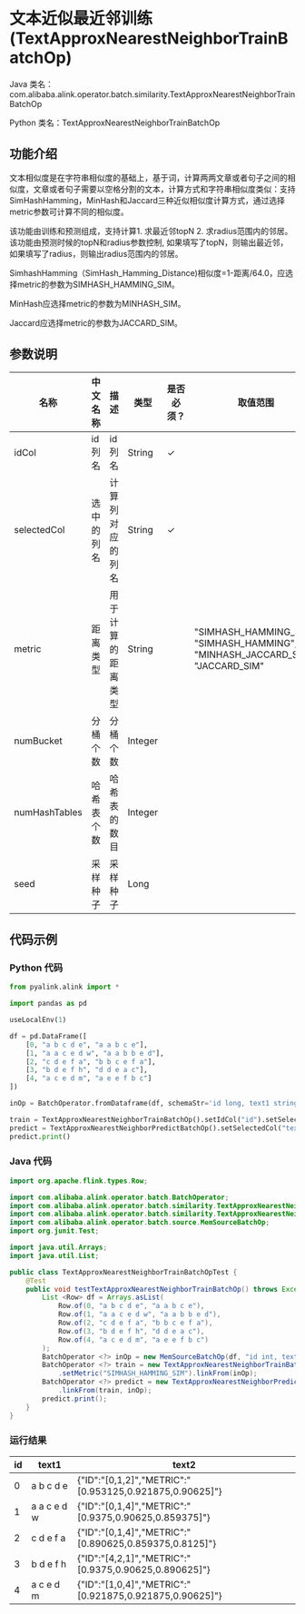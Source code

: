 # 文本近似最近邻训练 (TextApproxNearestNeighborTrainBatchOp)
Java 类名：com.alibaba.alink.operator.batch.similarity.TextApproxNearestNeighborTrainBatchOp

Python 类名：TextApproxNearestNeighborTrainBatchOp


## 功能介绍

文本相似度是在字符串相似度的基础上，基于词，计算两两文章或者句子之间的相似度，文章或者句子需要以空格分割的文本，计算方式和字符串相似度类似：支持SimHashHamming，MinHash和Jaccard三种近似相似度计算方式，通过选择metric参数可计算不同的相似度。

该功能由训练和预测组成，支持计算1. 求最近邻topN 2. 求radius范围内的邻居。该功能由预测时候的topN和radius参数控制, 如果填写了topN，则输出最近邻，如果填写了radius，则输出radius范围内的邻居。

SimhashHamming（SimHash_Hamming_Distance)相似度=1-距离/64.0，应选择metric的参数为SIMHASH_HAMMING_SIM。

MinHash应选择metric的参数为MINHASH_SIM。

Jaccard应选择metric的参数为JACCARD_SIM。

## 参数说明
| 名称 | 中文名称 | 描述 | 类型 | 是否必须？ | 取值范围 | 默认值 |
| --- | --- | --- | --- | --- | --- | --- |
| idCol | id列名 | id列名 | String | ✓ |  |  |
| selectedCol | 选中的列名 | 计算列对应的列名 | String | ✓ |  |  |
| metric | 距离类型 | 用于计算的距离类型 | String |  | "SIMHASH_HAMMING_SIM", "SIMHASH_HAMMING", "MINHASH_JACCARD_SIM", "JACCARD_SIM" | "SIMHASH_HAMMING_SIM" |
| numBucket | 分桶个数 | 分桶个数 | Integer |  |  | 10 |
| numHashTables | 哈希表个数 | 哈希表的数目 | Integer |  |  | 10 |
| seed | 采样种子 | 采样种子 | Long |  |  | 0 |



## 代码示例
### Python 代码
```python
from pyalink.alink import *

import pandas as pd

useLocalEnv(1)

df = pd.DataFrame([
    [0, "a b c d e", "a a b c e"],
    [1, "a a c e d w", "a a b b e d"],
    [2, "c d e f a", "b b c e f a"],
    [3, "b d e f h", "d d e a c"],
    [4, "a c e d m", "a e e f b c"]
])

inOp = BatchOperator.fromDataframe(df, schemaStr='id long, text1 string, text2 string')

train = TextApproxNearestNeighborTrainBatchOp().setIdCol("id").setSelectedCol("text1").setMetric("SIMHASH_HAMMING_SIM").linkFrom(inOp)
predict = TextApproxNearestNeighborPredictBatchOp().setSelectedCol("text2").setTopN(3).linkFrom(train, inOp)
predict.print()
```
### Java 代码
```java
import org.apache.flink.types.Row;

import com.alibaba.alink.operator.batch.BatchOperator;
import com.alibaba.alink.operator.batch.similarity.TextApproxNearestNeighborPredictBatchOp;
import com.alibaba.alink.operator.batch.similarity.TextApproxNearestNeighborTrainBatchOp;
import com.alibaba.alink.operator.batch.source.MemSourceBatchOp;
import org.junit.Test;

import java.util.Arrays;
import java.util.List;

public class TextApproxNearestNeighborTrainBatchOpTest {
	@Test
	public void testTextApproxNearestNeighborTrainBatchOp() throws Exception {
		List <Row> df = Arrays.asList(
			Row.of(0, "a b c d e", "a a b c e"),
			Row.of(1, "a a c e d w", "a a b b e d"),
			Row.of(2, "c d e f a", "b b c e f a"),
			Row.of(3, "b d e f h", "d d e a c"),
			Row.of(4, "a c e d m", "a e e f b c")
		);
		BatchOperator <?> inOp = new MemSourceBatchOp(df, "id int, text1 string, text2 string");
		BatchOperator <?> train = new TextApproxNearestNeighborTrainBatchOp().setIdCol("id").setSelectedCol("text1")
			.setMetric("SIMHASH_HAMMING_SIM").linkFrom(inOp);
		BatchOperator <?> predict = new TextApproxNearestNeighborPredictBatchOp().setSelectedCol("text2").setTopN(3)
			.linkFrom(train, inOp);
		predict.print();
	}
}
```
### 运行结果
id|text1|text2
---|-----|-----
0|a b c d e|{"ID":"[0,1,2]","METRIC":"[0.953125,0.921875,0.90625]"}
1|a a c e d w|{"ID":"[0,1,4]","METRIC":"[0.9375,0.90625,0.859375]"}
2|c d e f a|{"ID":"[0,1,4]","METRIC":"[0.890625,0.859375,0.8125]"}
3|b d e f h|{"ID":"[4,2,1]","METRIC":"[0.9375,0.90625,0.890625]"}
4|a c e d m|{"ID":"[1,0,4]","METRIC":"[0.921875,0.921875,0.90625]"}
